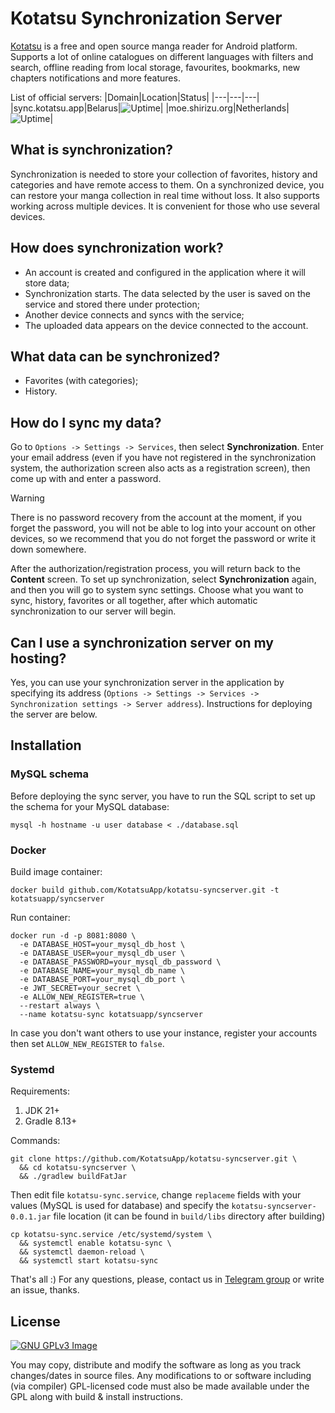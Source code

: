 # Kotatsu Synchronization Server

[Kotatsu](https://github.com/KotatsuApp/Kotatsu) is a free and open source manga reader for Android platform. Supports a lot of online catalogues on different languages with filters and search, offline reading from local storage, favourites, bookmarks, new chapters notifications and more features.

List of official servers:
|Domain|Location|Status|
|---|---|---|
|sync.kotatsu.app|Belarus|![[Uptime](https://health.kotatsu.app/api/badge/1/status)](https://status.kotatsu.app/api/badge/1/status)|
|moe.shirizu.org|Netherlands|![[Uptime](https://health.kotatsu.app/api/badge/7/status)](https://status.kotatsu.app/api/badge/7/status)|

## What is synchronization?

Synchronization is needed to store your collection of favorites, history and categories and have remote access to them. On a synchronized device, you can restore your manga collection in real time without loss. It also supports working across multiple devices. It is convenient for those who use several devices.

## How does synchronization work?

- An account is created and configured in the application where it will store data;
- Synchronization starts. The data selected by the user is saved on the service and stored there under protection;
- Another device connects and syncs with the service;
- The uploaded data appears on the device connected to the account.

## What data can be synchronized?

- Favorites (with categories);
- History.

## How do I sync my data?

Go to `Options -> Settings -> Services`, then select **Synchronization**. Enter your email address (even if you have not registered in the synchronization system, the authorization screen also acts as a registration screen), then come up with and enter a password.

> [!WARNING]
> There is no password recovery from the account at the moment, if you forget the password, you will not be able to log into your account on other devices, so we recommend that you do not forget the password or write it down somewhere.

After the authorization/registration process, you will return back to the **Content** screen. To set up synchronization, select **Synchronization** again, and then you will go to system sync settings. Choose what you want to sync, history, favorites or all together, after which automatic synchronization to our server will begin.

## Can I use a synchronization server on my hosting?

Yes, you can use your synchronization server in the application by specifying its address (`Options -> Settings -> Services -> Synchronization settings -> Server address`). Instructions for deploying the server are below.

## Installation

### MySQL schema

Before deploying the sync server, you have to run the SQL script to set up the schema for your MySQL database:

```shell
mysql -h hostname -u user database < ./database.sql
```

### Docker

Build image container:

```shell
docker build github.com/KotatsuApp/kotatsu-syncserver.git -t kotatsuapp/syncserver
```

Run container:

```shell
docker run -d -p 8081:8080 \
  -e DATABASE_HOST=your_mysql_db_host \
  -e DATABASE_USER=your_mysql_db_user \
  -e DATABASE_PASSWORD=your_mysql_db_password \
  -e DATABASE_NAME=your_mysql_db_name \
  -e DATABASE_PORT=your_mysql_db_port \
  -e JWT_SECRET=your_secret \
  -e ALLOW_NEW_REGISTER=true \
  --restart always \
  --name kotatsu-sync kotatsuapp/syncserver
```

In case you don't want others to use your instance, register your accounts then set `ALLOW_NEW_REGISTER` to `false`.

### Systemd

Requirements:
1. JDK 21+
2. Gradle 8.13+

Commands:

```shell
git clone https://github.com/KotatsuApp/kotatsu-syncserver.git \
  && cd kotatsu-syncserver \
  && ./gradlew buildFatJar
```

Then edit file `kotatsu-sync.service`, change `replaceme` fields with your values (MySQL is used for database) and specify the `kotatsu-syncserver-0.0.1.jar` file location (it can be found in `build/libs` directory after building)

```shell
cp kotatsu-sync.service /etc/systemd/system \
  && systemctl enable kotatsu-sync \
  && systemctl daemon-reload \
  && systemctl start kotatsu-sync
```

That's all :)
For any questions, please, contact us in [Telegram group](https://t.me/kotatsuapp) or write an issue, thanks.

## License

[![GNU GPLv3 Image](https://www.gnu.org/graphics/gplv3-127x51.png)](http://www.gnu.org/licenses/gpl-3.0.en.html)

You may copy, distribute and modify the software as long as you track changes/dates in source files. Any modifications to or software including (via compiler) GPL-licensed code must also be made available under the GPL along with build & install instructions.
